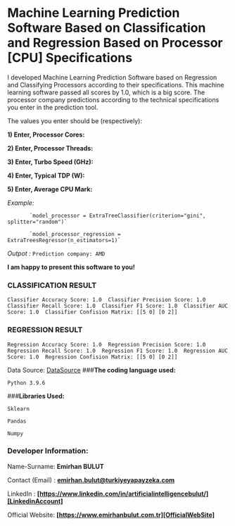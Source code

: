 # **Machine Learning Prediction Software Based on Classification and Regression Based on Processor [CPU] Specifications**
I developed Machine Learning Prediction Software based on Regression and Classifying Processors according to their specifications. This machine learning software passed all scores by 1.0, which is a big score. The processor company predictions according to the technical specifications you enter in the prediction tool.

The values you enter should be (respectively):

**1) Enter, Processor Cores:** 

**2) Enter, Processor Threads:** 

**3) Enter, Turbo Speed (GHz):**

**4) Enter, Typical TDP (W):** 

**5) Enter, Average CPU Mark:**


_Example:_ 

           `model_processor = ExtraTreeClassifier(criterion="gini", splitter="random")`
          
           `model_processor_regression = ExtraTreesRegressor(n_estimators=1)`

_Outpot :_ `Prediction company: AMD`

**I am happy to present this software to you!**

### CLASSIFICATION RESULT

`Classifier Accuracy Score: 1.0 
Classifier Precision Score: 1.0 
Classifier Recall Score: 1.0 
Classifier F1 Score: 1.0 
Classifier AUC Score: 1.0 
Classifier Confision Matrix: [[5 0]
                              [0 2]] `

### REGRESSION RESULT

`Regression Accuracy Score: 1.0 
Regression Precision Score: 1.0 
Regression Recall Score: 1.0 
Regression F1 Score: 1.0 
Regression AUC Score: 1.0 
Regression Confision Matrix: [[5 0]
                              [0 2]]` 


Data Source: [DataSource]
###**The coding language used:**

`Python 3.9.6`

###**Libraries Used:**

`Sklearn`

`Pandas`

`Numpy`

### **Developer Information:**

Name-Surname: **Emirhan BULUT**

Contact (Email) : **emirhan.bulut@turkiyeyapayzeka.com**

LinkedIn : **[https://www.linkedin.com/in/artificialintelligencebulut/][LinkedinAccount]**

[LinkedinAccount]: https://www.linkedin.com/in/artificialintelligencebulut/

Official Website: **[https://www.emirhanbulut.com.tr][OfficialWebSite]**

[OfficialWebSite]: https://www.emirhanbulut.com.tr

[DataSource]: https://www.cpubenchmark.net/desktop.html
